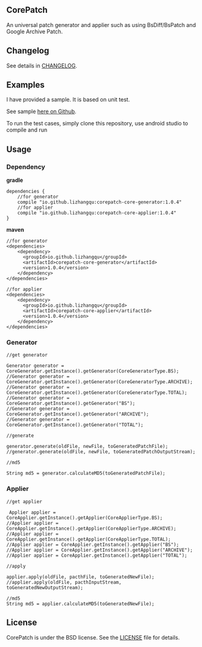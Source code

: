 ## CorePatch

An universal patch generator and applier such as using BsDiff/BsPatch and Google Archive Patch.

## Changelog

See details in [CHANGELOG](https://github.com/lizhangqu/CorePatch/blob/master/CHANGELOG.md).

## Examples

I have provided a sample. It is based on unit test.

See sample [here on Github](https://github.com/lizhangqu/CorePatch/tree/master/app/src/test/java/io/github/lizhangqu/corepatch/sample).

To run the test cases, simply clone this repository, use android studio to compile and run

## Usage

### Dependency

**gradle**

```
dependencies {
    //for generator
    compile "io.github.lizhangqu:corepatch-core-generator:1.0.4"
    //for applier
    compile "io.github.lizhangqu:corepatch-core-applier:1.0.4"
}
```

**maven**

```
//for generator
<dependencies>
    <dependency>
      <groupId>io.github.lizhangqu</groupId>
      <artifactId>corepatch-core-generator</artifactId>
      <version>1.0.4</version>
    </dependency>
</dependencies>

//for applier
<dependencies>
    <dependency>
      <groupId>io.github.lizhangqu</groupId>
      <artifactId>corepatch-core-applier</artifactId>
      <version>1.0.4</version>
    </dependency>
</dependencies>
```

### Generator

```
//get generator

Generator generator = CoreGenerator.getInstance().getGenerator(CoreGeneratorType.BS);
//Generator generator = CoreGenerator.getInstance().getGenerator(CoreGeneratorType.ARCHIVE);
//Generator generator = CoreGenerator.getInstance().getGenerator(CoreGeneratorType.TOTAL);
//Generator generator = CoreGenerator.getInstance().getGenerator("BS");
//Generator generator = CoreGenerator.getInstance().getGenerator("ARCHIVE");
//Generator generator = CoreGenerator.getInstance().getGenerator("TOTAL");

//generate

generator.generate(oldFile, newFile, toGeneratedPatchFile);
//generator.generate(oldFile, newFile, toGeneratedPatchOutputStream);

//md5

String md5 = generator.calculateMD5(toGeneratedPatchFile);
```

### Applier

```
//get applier

 Applier applier = CoreApplier.getInstance().getApplier(CoreApplierType.BS);
//Applier applier = CoreApplier.getInstance().getApplier(CoreApplierType.ARCHIVE);
//Applier applier = CoreApplier.getInstance().getApplier(CoreApplierType.TOTAL);
//Applier applier = CoreApplier.getInstance().getApplier("BS");
//Applier applier = CoreApplier.getInstance().getApplier("ARCHIVE");
//Applier applier = CoreApplier.getInstance().getApplier("TOTAL");

//apply

applier.apply(oldFile, pacthFile, toGeneratedNewFile);
//applier.apply(oldFile, pacthInputStream, toGeneratedNewOutputStream);

//md5
String md5 = applier.calculateMD5(toGeneratedNewFile);
```


## License

CorePatch is under the BSD license. See the [LICENSE](https://github.com/lizhangqu/CorePatch/blob/master/LICENSE) file for details.